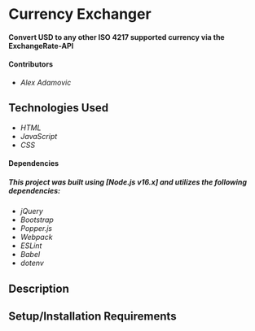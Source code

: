# Currency Exchanger

#### Convert USD to any other ISO 4217 supported currency via the ExchangeRate-API

#### Contributors

 * _Alex Adamovic_

## Technologies Used

* _HTML_
* _JavaScript_
* _CSS_

#### Dependencies
##### _This project was built using [Node.js v16.x] and utilizes the following dependencies:_

* _jQuery_
* _Bootstrap_
* _Popper.js_
* _Webpack_
* _ESLint_
* _Babel_
* _dotenv_

## Description



## Setup/Installation Requirements
